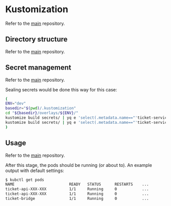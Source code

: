# Kustomization

Refer to the [main](https://github.com/rena2damas/microservices.git#kustomization) repository.

## Directory structure

Refer to the [main](https://github.com/rena2damas/microservices.git#directory-structure) repository.

## Secret management

Refer to the [main](https://github.com/rena2damas/microservices.git#secret-management) repository.

Sealing secrets would be done this way for this case:

```bash
(
ENV="dev"
basedir="$(pwd)/.kustomization"
cd "${basedir}/overlays/${ENV}/"
kustomize build secrets/ | yq e 'select(.metadata.name=="'ticket-service'")' - | kubeseal > secrets/sealed/base.yaml
kustomize build secrets/ | yq e 'select(.metadata.name=="'ticket-service-postgres'")' - | kubeseal > secrets/sealed/postgres.yaml
)
```

## Usage

Refer to the [main](https://github.com/rena2damas/microservices.git#usage) repository.

After this stage, the pods should be running (or about to). An example output with default settings:

```bash
$ kubctl get pods
NAME                        READY   STATUS      RESTARTS    ...
ticket-api-XXX-XXX          1/1     Running     0           ...
ticket-api-XXX-XXX          1/1     Running     0           ...
ticket-bridge               1/1     Running     0           ...
```
